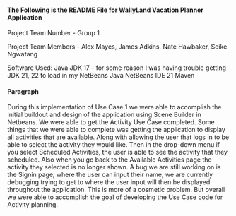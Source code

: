 #### The Following is the README File for WallyLand Vacation Planner Application #### 

Project Team Number - Group 1

Project Team Members - Alex Mayes, James Adkins, Nate Hawbaker, Seike Ngwafang

Software Used:
Java JDK 17 - for some reason I was having trouble getting JDK 21, 22 to load in my NetBeans
Java NetBeans IDE 21
Maven


#### Paragraph ####

During this implementation of Use Case 1 we were able to accomplish the initial buildout and design of the application using Scene Builder in Netbeans. We were able to get the Activity Use Case completed. Some things that we were able to complete was getting the application to display all activities that are available. Along with allowing the user that logs in to be able to select the activity they would like. Then in the drop-down menu if you select Scheduled Activities, the user is able to see the activity that they scheduled. Also when you go back to the Available Activities page the activity they selected is no longer shown. A bug we are still working on is the Signin page, where the user can input their name, we are currently debugging trying to get to where the user input will then be displayed throughout the application. This is more of a cosmetic problem. But overall we were able to accomplish the goal of developing the Use Case code for Activity planning. 
